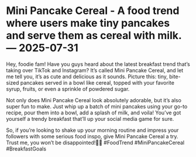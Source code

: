 # Mini Pancake Cereal - A food trend where users make tiny pancakes and serve them as cereal with milk. — 2025-07-31

Hey, foodie fam! Have you guys heard about the latest breakfast trend that’s taking over TikTok and Instagram? It’s called Mini Pancake Cereal, and let me tell you, it’s as cute and delicious as it sounds. Picture this: tiny, bite-sized pancakes served in a bowl like cereal, topped with your favorite syrup, fruits, or even a sprinkle of powdered sugar. 

Not only does Mini Pancake Cereal look absolutely adorable, but it’s also super fun to make. Just whip up a batch of mini pancakes using your go-to recipe, pour them into a bowl, add a splash of milk, and voila! You’ve got yourself a trendy breakfast that’ll up your social media game for sure.

So, if you’re looking to shake up your morning routine and impress your followers with some serious food inspo, give Mini Pancake Cereal a try. Trust me, you won’t be disappointed!🥞✨ #FoodTrend #MiniPancakeCereal #BreakfastGoals